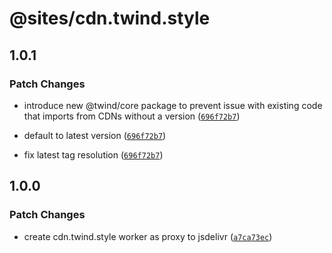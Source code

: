 # @sites/cdn.twind.style

## 1.0.1

### Patch Changes

- introduce new @twind/core package to prevent issue with existing code that imports from CDNs without a version ([`696f72b7`](https://github.com/tw-in-js/twind/commit/696f72b7fdc356d1ba726803db472a154d5b0ee8))

- default to latest version ([`696f72b7`](https://github.com/tw-in-js/twind/commit/696f72b7fdc356d1ba726803db472a154d5b0ee8))

- fix latest tag resolution ([`696f72b7`](https://github.com/tw-in-js/twind/commit/696f72b7fdc356d1ba726803db472a154d5b0ee8))

## 1.0.0

### Patch Changes

- create cdn.twind.style worker as proxy to jsdelivr ([`a7ca73ec`](https://github.com/tw-in-js/twind/commit/a7ca73ecd9f4fa667a42086c39334a05849e555d))
